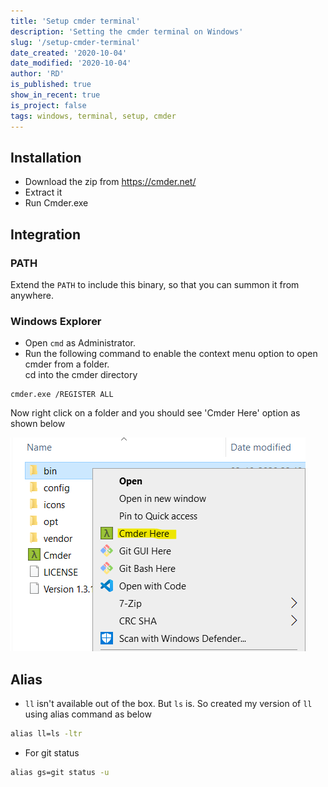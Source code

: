 ```yaml
---
title: 'Setup cmder terminal'
description: 'Setting the cmder terminal on Windows'
slug: '/setup-cmder-terminal'
date_created: '2020-10-04'
date_modified: '2020-10-04'
author: 'RD'
is_published: true
show_in_recent: true
is_project: false
tags: windows, terminal, setup, cmder
---
```


## Installation

- Download the zip from https://cmder.net/
- Extract it 
- Run Cmder.exe

## Integration

### PATH
Extend the `PATH` to include this binary, so that you can summon it from anywhere.

### Windows Explorer
- Open `cmd` as Administrator.  
- Run the following command to enable the context menu option to open cmder from a folder.  
cd into the cmder directory
```
cmder.exe /REGISTER ALL
```

Now right click on a folder and you should see 'Cmder Here' option as shown below  

![cmder explorer context menu](./cmder-context-menu.png)  

## Alias

- `ll` isn't available out of the box. But `ls` is. So created my version of `ll` using alias command as below  
```cmd
alias ll=ls -ltr
```
- For git status
```cmd
alias gs=git status -u
```